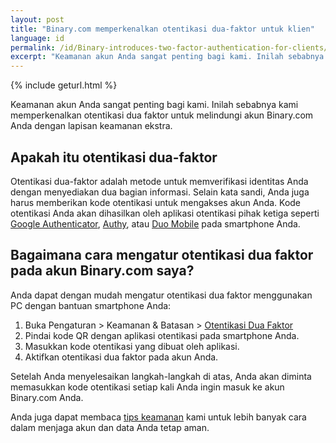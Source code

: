 ```yaml
---
layout: post
title: "Binary.com memperkenalkan otentikasi dua-faktor untuk klien"
language: id
permalink: /id/Binary-introduces-two-factor-authentication-for-clients/
excerpt: "Keamanan akun Anda sangat penting bagi kami. Inilah sebabnya kami memperkenalkan otentikasi dua faktor untuk melindungi akun Binary.com Anda dengan lapisan keamanan ekstra..."
---
```

{% include geturl.html %}

Keamanan akun Anda sangat penting bagi kami. Inilah sebabnya kami memperkenalkan otentikasi dua faktor untuk melindungi akun Binary.com Anda dengan lapisan keamanan ekstra.

## Apakah itu otentikasi dua-faktor

Otentikasi dua-faktor adalah metode untuk memverifikasi identitas Anda dengan menyediakan dua bagian informasi. Selain kata sandi, Anda juga harus memberikan kode otentikasi untuk mengakses akun Anda. Kode otentikasi Anda akan dihasilkan oleh aplikasi otentikasi pihak ketiga seperti <a href="https://support.google.com/accounts/answer/1066447?hl=en&ref_topic=2954345">Google Authenticator</a>, <a href="https://authy.com/features/setup/">Authy</a>, atau <a href="https://duo.com/product/trusted-users/two-factor-authentication/duo-mobile">Duo Mobile</a> pada smartphone Anda.

## Bagaimana cara mengatur otentikasi dua faktor pada akun Binary.com saya?

Anda dapat dengan mudah mengatur otentikasi dua faktor menggunakan PC dengan bantuan smartphone Anda:

<ol>
        <li>Buka Pengaturan > Keamanan & Batasan > <a href="https://www.binary.com/id/user/security/two_factor_authentication.html">Otentikasi Dua Faktor</a></li>
        <li>Pindai kode QR dengan aplikasi otentikasi pada smartphone Anda.</li>
        <li>Masukkan kode otentikasi yang dibuat oleh aplikasi.</li>
        <li>Aktifkan otentikasi dua faktor pada akun Anda.</li>
</ol>

Setelah Anda menyelesaikan langkah-langkah di atas, Anda akan diminta memasukkan kode otentikasi setiap kali Anda ingin masuk ke akun Binary.com Anda.

Anda juga dapat membaca <a href="https://academy.binary.com/id/security-tips/">tips keamanan</a> kami untuk lebih banyak cara dalam menjaga akun dan data Anda tetap aman.
